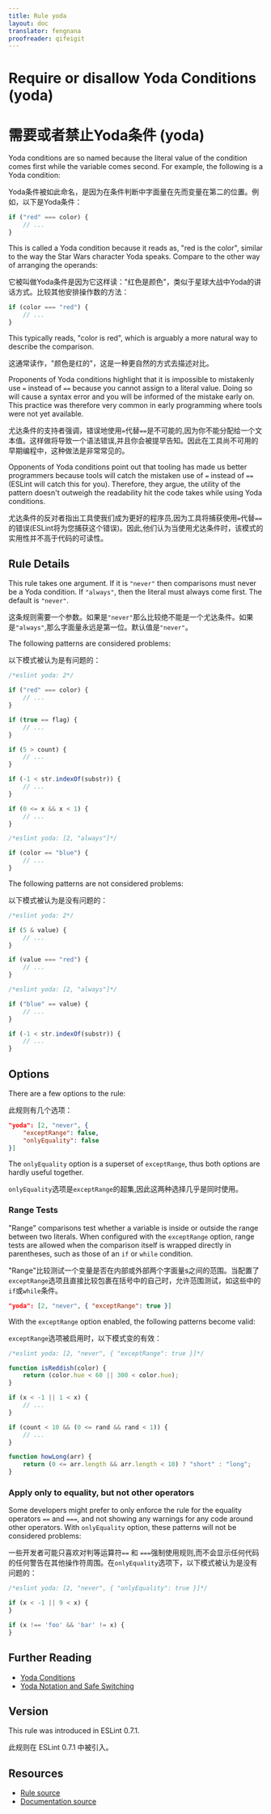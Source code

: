 ```yaml
---
title: Rule yoda
layout: doc
translator: fengnana
proofreader: qifeigit
---
```

<!-- Note: No pull requests accepted for this file. See README.md in the root directory for details. -->

# Require or disallow Yoda Conditions (yoda)

# 需要或者禁止Yoda条件 (yoda)

Yoda conditions are so named because the literal value of the condition comes first while the variable comes second. For example, the following is a Yoda condition:

Yoda条件被如此命名，是因为在条件判断中字面量在先而变量在第二的位置。例如，以下是Yoda条件：

```js
if ("red" === color) {
    // ...
}
```

This is called a Yoda condition because it reads as, "red is the color", similar to the way the Star Wars character Yoda speaks. Compare to the other way of arranging the operands:

它被叫做Yoda条件是因为它这样读："红色是颜色"，类似于星球大战中Yoda的讲话方式。比较其他安排操作数的方法：

```js
if (color === "red") {
    // ...
}
```

This typically reads, "color is red", which is arguably a more natural way to describe the comparison.

这通常读作，"颜色是红的"，这是一种更自然的方式去描述对比。

Proponents of Yoda conditions highlight that it is impossible to mistakenly use `=` instead of `==` because you cannot assign to a literal value. Doing so will cause a syntax error and you will be informed of the mistake early on. This practice was therefore very common in early programming where tools were not yet available.

尤达条件的支持者强调，错误地使用`=`代替`==`是不可能的,因为你不能分配给一个文本值。这样做将导致一个语法错误,并且你会被提早告知。因此在工具尚不可用的早期编程中，这种做法是非常常见的。

Opponents of Yoda conditions point out that tooling has made us better programmers because tools will catch the mistaken use of `=` instead of `==` (ESLint will catch this for you). Therefore, they argue, the utility of the pattern doesn't outweigh the readability hit the code takes while using Yoda conditions.

尤达条件的反对者指出工具使我们成为更好的程序员,因为工具将捕获使用`=`代替`==`的错误(ESLint将为您捕获这个错误)。因此,他们认为当使用尤达条件时，该模式的实用性并不高于代码的可读性。

## Rule Details

This rule takes one argument. If it is `"never"` then comparisons must never be a Yoda condition. If `"always"`, then the literal must always come first. The default is `"never"`.

这条规则需要一个参数。如果是`"never"`那么比较绝不能是一个尤达条件。如果是`"always"`,那么字面量永远是第一位。默认值是`"never"`。

The following patterns are considered problems:

以下模式被认为是有问题的：

```js
/*eslint yoda: 2*/

if ("red" === color) {
    // ...
}

if (true == flag) {
    // ...
}

if (5 > count) {
    // ...
}

if (-1 < str.indexOf(substr)) {
    // ...
}

if (0 <= x && x < 1) {
    // ...
}
```

```js
/*eslint yoda: [2, "always"]*/

if (color == "blue") {
    // ...
}
```


The following patterns are not considered problems:

以下模式被认为是没有问题的：

```js
/*eslint yoda: 2*/

if (5 & value) {
    // ...
}

if (value === "red") {
    // ...
}
```

```js
/*eslint yoda: [2, "always"]*/

if ("blue" == value) {
    // ...
}

if (-1 < str.indexOf(substr)) {
    // ...
}
```

## Options

There are a few options to the rule:

此规则有几个选项：

```json
"yoda": [2, "never", {
    "exceptRange": false,
    "onlyEquality": false
}]
```

The `onlyEquality` option is a superset of `exceptRange`, thus both options are hardly useful together.

`onlyEquality`选项是`exceptRange`的超集,因此这两种选择几乎是同时使用。

### Range Tests

"Range" comparisons test whether a variable is inside or outside the range between two literals. When configured with the `exceptRange` option, range tests are allowed when the comparison itself is wrapped directly in parentheses, such as those of an `if` or `while` condition.

"Range"比较测试一个变量是否在内部或外部两个字面量s之间的范围。当配置了`exceptRange`选项且直接比较包裹在括号中的自己时，允许范围测试，如这些中的`if`或`while`条件。

```json
"yoda": [2, "never", { "exceptRange": true }]
```

With the `exceptRange` option enabled, the following patterns become valid:

`exceptRange`选项被启用时，以下模式变的有效：

```js
/*eslint yoda: [2, "never", { "exceptRange": true }]*/

function isReddish(color) {
    return (color.hue < 60 || 300 < color.hue);
}

if (x < -1 || 1 < x) {
    // ...
}

if (count < 10 && (0 <= rand && rand < 1)) {
    // ...
}

function howLong(arr) {
    return (0 <= arr.length && arr.length < 10) ? "short" : "long";
}
```

### Apply only to equality, but not other operators

Some developers might prefer to only enforce the rule for the equality operators `==` and `===`, and not showing any warnings for any code around other operators. With `onlyEquality` option, these patterns will not be considered problems:

一些开发者可能只喜欢对判等运算符`==` 和 `===`强制使用规则,而不会显示任何代码的任何警告在其他操作符周围。在`onlyEquality`选项下，以下模式被认为是没有问题的：

```js
/*eslint yoda: [2, "never", { "onlyEquality": true }]*/

if (x < -1 || 9 < x) {
}

if (x !== 'foo' && 'bar' != x) {
}
```

## Further Reading

* [Yoda Conditions](http://en.wikipedia.org/wiki/Yoda_conditions)
* [Yoda Notation and Safe Switching](http://thomas.tuerke.net/on/design/?with=1249091668#msg1146181680)

## Version

This rule was introduced in ESLint 0.7.1.

此规则在 ESLint 0.7.1 中被引入。

## Resources

* [Rule source](https://github.com/eslint/eslint/tree/master/lib/rules/yoda.js)
* [Documentation source](https://github.com/eslint/eslint/tree/master/docs/rules/yoda.md)
